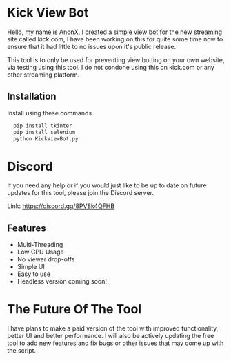 
# Kick View Bot

Hello, my name is AnonX, I created a simple view bot for the new streaming site called kick.com, I have been working on this for quite some time now to ensure that it had little to no issues upon it's public release.

This tool is to only be used for preventing view botting on your own website, via testing using this tool. I do not condone using this on kick.com or any other streaming platform.

## Installation

Install using these commands

```bash
  pip install tkinter
  pip install selenium
  python KickViewBot.py

```

# Discord
If you need any help or if you would just like to be up to date on future updates for this tool, please join the Discord server.

Link: https://discord.gg/8PV8k4QFHB

## Features

- Multi-Threading
- Low CPU Usage
- No viewer drop-offs
- Simple UI
- Easy to use
- Headless version coming soon!

# The Future Of The Tool
I have plans to make a paid version of the tool with improved functionality, better UI and better performance. I will also be actively updating the free tool to add new features and fix bugs or other issues that may come up with the script.
    
